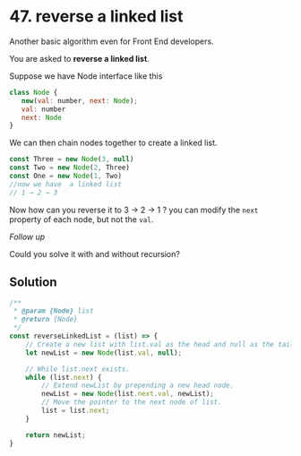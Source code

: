 # 47. reverse a linked list

Another basic algorithm even for Front End developers.

You are asked to **reverse a linked list**.

Suppose we have Node interface like this

```js
class Node {
   new(val: number, next: Node);
   val: number
   next: Node
}
```

We can then chain nodes together to create a linked list.

```js
const Three = new Node(3, null)
const Two = new Node(2, Three)
const One = new Node(1, Two)
//now we have  a linked list
// 1 → 2 → 3
```

Now how can you reverse it to 3 → 2 → 1 ? you can modify the `next` property of each node, but not the `val`.

*Follow up*

Could you solve it with and without recursion?

## Solution

```js
/**
 * @param {Node} list
 * @return {Node} 
 */
const reverseLinkedList = (list) => {
    // Create a new list with list.val as the head and null as the tail node.
    let newList = new Node(list.val, null);

    // While list.next exists.
    while (list.next) {
        // Extend newList by prepending a new head node.
        newList = new Node(list.next.val, newList);
        // Move the pointer to the next node of list.
        list = list.next;
    }

    return newList;
}
```


